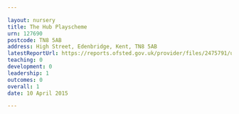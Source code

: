 ```yaml
---

layout: nursery
title: The Hub Playscheme
urn: 127690
postcode: TN8 5AB
address: High Street, Edenbridge, Kent, TN8 5AB
latestReportUrl: https://reports.ofsted.gov.uk/provider/files/2475791/urn/127690.pdf
teaching: 0
development: 0
leadership: 1
outcomes: 0
overall: 1
date: 10 April 2015

---
```

